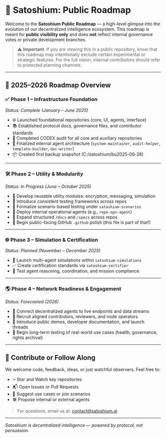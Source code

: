 
# 🚀 Satoshium: Public Roadmap

Welcome to the **Satoshium Public Roadmap** — a high-level glimpse into the evolution of our decentralized intelligence ecosystem. This roadmap is meant for **public visibility only** and does **not** reflect internal governance votes or private development branches.

> ⚠️ **Important**: If you are viewing this in a public repository, know that this roadmap may intentionally exclude certain experimental or strategic features. For the full vision, internal contributors should refer to protected planning channels.

---

## 📅 2025–2026 Roadmap Overview

### ✅ **Phase 1 – Infrastructure Foundation**  
*Status: Complete (January – June 2025)*

- 🌐 Launched foundational repositories (core, UI, agents, interface)
- 📚 Established protocol docs, governance files, and contributor standards
- 🔐 Completed CODEX audit for all core and auxiliary repositories
- 🧠 Finalized internal agent architecture (`system-maintainer`, `audit-helper`, `template-builder`, `doc-writer`)
- 📦 Created first backup snapshot (C:/satoshium/bu2025-06-28)

---

### 🛠️ **Phase 2 – Utility & Modularity**  
*Status: In Progress (June – October 2025)*

- 🧩 Develop reusable utility modules: encryption, messaging, simulation
- 🧪 Introduce consistent testing frameworks across repos
- 📁 Formalize scenario-based testing under `satoshium-scenarios`
- 🧭 Deploy internal operational agents (e.g., `repo-ops-agent`)
- 💾 Expand structured `/docs` and `/specs` across repos
- 🔐 Begin public-facing GitHub `.github` polish (this file is part of that!)

---

### 🌐 **Phase 3 – Simulation & Certification**  
*Status: Planned (November – December 2025)*

- 🧬 Launch multi-agent simulations within `satoshium-simulations`
- ✅ Create certification standards via `satoshium-certifier`
- 🧠 Test agent reasoning, coordination, and mission compliance

---

### 🌎 **Phase 4 – Network Readiness & Engagement**  
*Status: Forecasted (2026)*

- 🔗 Connect decentralized agents to live endpoints and data streams
- 🌱 Recruit aligned contributors, reviewers, and node operators
- 📢 Introduce public demos, developer documentation, and launch threads
- 🧭 Begin long-term testing of real-world use cases (health, governance, rights archival)

---

## 🧭 Contribute or Follow Along

We welcome code, feedback, ideas, or just watchful observers. Feel free to:

- ⭐ Star and Watch key repositories
- 📬 Open Issues or Pull Requests
- 🧠 Suggest use cases or join scenarios
- 🛠️ Propose internal or external agents

> For questions, email us at: [contact@satoshium.ai](mailto:contact@satoshium.ai)

---

_Satoshium is decentralized intelligence — powered by protocol, not persuasion._
